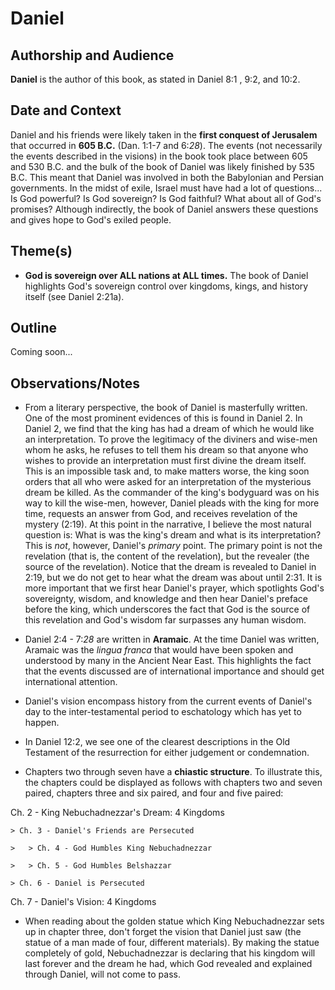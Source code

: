 # Daniel


## Authorship and Audience
**Daniel** is the author of this book, as stated in Daniel 8:1 , 9:2, and 10:2.


## Date and Context
Daniel and his friends were likely taken in the **first conquest of Jerusalem** that occurred in **605 B.C.** (Dan. 1:1-7 and 6:*28*).  The events (not necessarily the events described in the visions) in the book took place between 605 and 530 B.C. and the bulk of the book of Daniel was likely finished by 535 B.C.  This meant that Daniel was involved in both the Babylonian and Persian governments.  In the midst of exile, Israel must have had a lot of questions... Is God powerful?  Is God sovereign?  Is God faithful?  What about all of God's promises?  Although indirectly, the book of Daniel answers these questions and gives hope to God's exiled people.


## Theme(s)
- **God is sovereign over ALL nations at ALL times.**  The book of Daniel highlights God's sovereign control over kingdoms, kings, and history itself (see Daniel 2:21a).


## Outline
Coming soon...


## Observations/Notes
  - From a literary perspective, the book of Daniel is masterfully written.  One of the most prominent evidences of this is found in Daniel 2.  In Daniel 2, we find that the king has had a dream of which he would like an interpretation.  To prove the legitimacy of the diviners and wise-men whom he asks, he refuses to tell them his dream so that anyone who wishes to provide an interpretation must first divine the dream itself.  This is an impossible task and, to make matters worse, the king soon orders that all who were asked for an interpretation of the mysterious dream be killed.  As the commander of the king's bodyguard was on his way to kill the wise-men, however, Daniel pleads with the king for more time, requests an answer from God, and receives revelation of the mystery (2:19).  At this point in the narrative, I believe the most natural question is: What is was the king's dream and what is its interpretation?  This is *not*, however, Daniel's *primary* point.  The primary point is not the revelation (that is, the content of the revelation), but the revealer (the source of the revelation).  Notice that the dream is revealed to Daniel in 2:19, but we do not get to hear what the dream was about until 2:31.  It is more important that we first hear Daniel's prayer, which spotlights God's sovereignty, wisdom, and knowledge and then hear Daniel's preface before the king, which underscores the fact that God is the source of this revelation and God's wisdom far surpasses any human wisdom.

  - Daniel 2:4 - 7:*28* are written in **Aramaic**.  At the time Daniel was written, Aramaic was the *lingua franca* that would have been spoken and understood by many in the Ancient Near East.  This highlights the fact that the events discussed are of international importance and should get international attention.

  - Daniel's vision encompass history from the current events of Daniel's day to the inter-testamental period to eschatology which has yet to happen.

  - In Daniel 12:2, we see one of the clearest descriptions in the Old Testament of the resurrection for either judgement or condemnation.

  - Chapters two through seven have a **chiastic structure**.  To illustrate this, the chapters could be displayed as follows with chapters two and seven paired, chapters three and six paired, and four and five paired:

  Ch. 2 - King Nebuchadnezzar's Dream: 4 Kingdoms

    > Ch. 3 - Daniel's Friends are Persecuted

    >   > Ch. 4 - God Humbles King Nebuchadnezzar

    >   > Ch. 5 - God Humbles Belshazzar

    > Ch. 6 - Daniel is Persecuted

  Ch. 7 - Daniel's Vision: 4 Kingdoms

  - When reading about the golden statue which King Nebuchadnezzar sets up in chapter three, don't forget the vision that Daniel just saw (the statue of a man made of four, different materials). By making the statue completely of gold, Nebuchadnezzar is declaring that his kingdom will last forever and the dream he had, which God revealed and explained through Daniel, will not come to pass.
